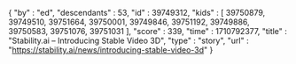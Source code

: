 {
  "by" : "ed",
  "descendants" : 53,
  "id" : 39749312,
  "kids" : [ 39750879, 39749510, 39751664, 39750001, 39749846, 39751192, 39749886, 39750583, 39751076, 39751031 ],
  "score" : 339,
  "time" : 1710792377,
  "title" : "Stability.ai – Introducing Stable Video 3D",
  "type" : "story",
  "url" : "https://stability.ai/news/introducing-stable-video-3d"
}
